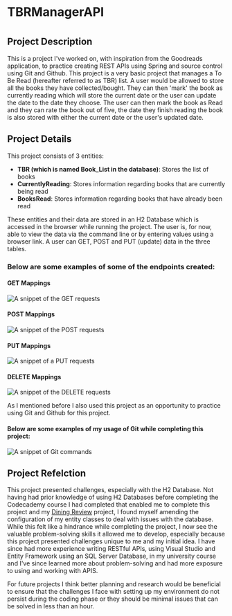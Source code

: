 <h1>TBRManagerAPI<h1>
<h2>Project Description</h2>
<p>This is a project I've worked on, with inspiration from the Goodreads application, to practice creating REST APIs using Spring and source control using Git and Github. This project is a very basic project that manages a To Be Read (hereafter referred to as TBR) list. A user would be allowed to store all the books they have collected/bought. They can then 'mark' the book as currently reading which will store the current date or the user can update the date to the date they choose. The user can then mark the book as Read and they can rate the book out of five, the date they finish reading the book is also stored with either the current date or the user's updated date.</p>

<h2>Project Details</h2>
<p>This project consists of 3 entities:</p>
<ul>
  <li><strong>TBR (which is named Book_List in the database)</strong>: Stores the list of books</li>
  <li><strong>CurrentlyReading</strong>: Stores information regarding books that are currently being read</li>
  <li><strong>BooksRead</strong>: Stores information regarding books that have already been read</li>
</ul>

<p>These entities and their data are stored in an H2 Database which is accessed in the browser while running the project. The user is, for now, able to view the data via the command line or by entering values using a browser link. A user can GET, POST and PUT (update) data in the three tables.</p>

<h3>Below are some examples of some of the endpoints created:</h3>

<h4>GET Mappings</h4>
<img src="https://github.com/TheMbalist/TBRManagerAPI/assets/121617487/7b880dd9-2bbb-4b82-b03a-5d3dca62ea40" alt="A snippet of the GET requests"/>

<h4>POST Mappings</h4>
<img src="https://github.com/TheMbalist/TBRManagerAPI/assets/121617487/49a6933a-55cf-4326-bc16-7c177707c9dc" alt="A snippet of the POST requests" />

<h4>PUT Mappings</h4>
<img src="https://github.com/TheMbalist/TBRManagerAPI/assets/121617487/2d2ae68f-0144-4e93-9e99-5d0984b1b304" alt="A snippet of a PUT requests"/>

<h4>DELETE Mappings</h4>
<img src="https://github.com/TheMbalist/TBRManagerAPI/assets/121617487/bcf850f4-b19b-4023-a2d1-dc2203944bc8" alt="A snippet of the DELETE requests">

<p>As I mentioned before I also used this project as an opportunity to practice using Git and Github for this project.</p>
<h4>Below are some examples of my usage of Git while completing this project:</h4>
<img src="https://github.com/TheMbalist/TBRManagerAPI/assets/121617487/1630e692-4973-4bba-ad4b-45150da621a8" alt="A snippet of Git commands"/>

<h2>Project Refelction</h2>
<p>This project presented challenges, especially with the H2 Database. Not having had prior knowledge of using H2 Databases before completing the Codecademy course I had completed that enabled me to complete this project and my <a href="https://github.com/TheMbalist/DiningReviewAPI">Dining Review</a> project, I found myself amending the configuration of my entity classes to deal with issues with the database. While this felt like a hindrance while completing the project, I now see the valuable problem-solving skills it allowed me to develop, especially because this project presented challenges unique to me and my initial idea. I have since had more experience writing RESTful APIs, using Visual Studio and Entity Framework using an SQL Server Database, in my university course and I've since learned more about problem-solving and had more exposure to using and working with APIS. </p>

<p>For future projects I think better planning and research would be beneficial to ensure that the challenges I face with setting up my environment do not persist during the coding phase or they should be minimal issues that can be solved in less than an hour.</p>
